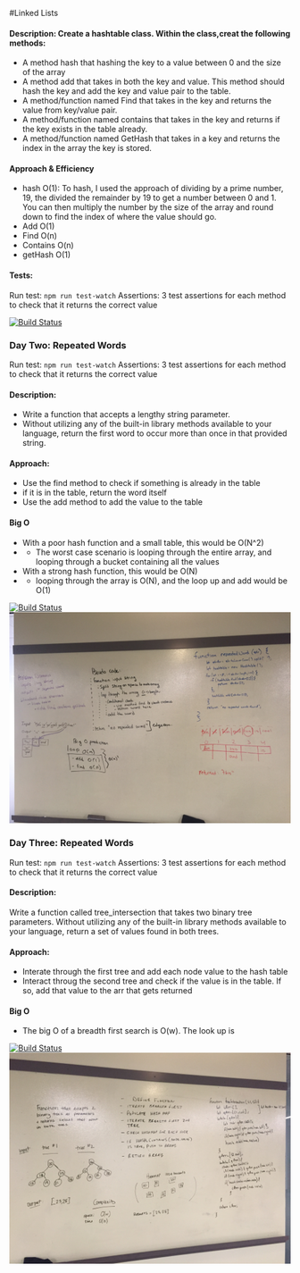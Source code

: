 #Linked Lists
#### Description: Create a hashtable class. Within the class,creat the following methods:
* A method hash that hashing the key to a value between 0 and the size of the array
* A method add that takes in both the key and value. This method should hash the key and add the key and value pair to the table.
* A method/function named Find that takes in the key and returns the value from key/value pair.
* A method/function named contains that takes in the key and returns if the key exists in the table already.
* A method/function named GetHash that takes in a key and returns the index in the array the key is stored.


#### Approach & Efficiency
* hash O(1): To hash, I used the approach of dividing by a prime number, 19, the divided the remainder by 19 to get a number between 0 and 1. You can then multiply the number by the size of the array and round down to find the index of where the value should go. 
* Add O(1) 
* Find O(n)
* Contains O(n)
* getHash O(1)



#### Tests:
Run test: `npm run test-watch`
Assertions: 3 test assertions for each method to check that it returns the correct value

[![Build Status](https://www.travis-ci.com/hingham/data-structures-and-algorithms.svg?branch=master)](https://www.travis-ci.com/hingham/data-structures-and-algorithms)


### Day Two: Repeated Words 

Run test: `npm run test-watch`
Assertions: 3 test assertions for each method to check that it returns the correct value

#### Description: 
* Write a function that accepts a lengthy string parameter.
* Without utilizing any of the built-in library methods available to your language, return the first word to occur more than once in that provided string.

#### Approach: 
* Use the find method to check if something is already in the table
* if it is in the table, return the word itself
* Use the add method to add the value to the table

#### Big O
* With a poor hash function and a small table, this would be O(N^2)
* * The worst case scenario is looping through the entire array, and looping through a bucket containing all the values
* With a strong hash function, this would be O(N)
* * looping through the array is O(N), and the loop up and add would be O(1)

[![Build Status](https://www.travis-ci.com/hingham/data-structures-and-algorithms.svg?branch=master)](https://www.travis-ci.com/hingham/data-structures-and-algorithms)
![image](./assets/repeated-words.JPG)


### Day Three: Repeated Words 

Run test: `npm run test-watch`
Assertions: 3 test assertions for each method to check that it returns the correct value

#### Description: 
Write a function called tree_intersection that takes two binary tree parameters.
Without utilizing any of the built-in library methods available to your language, return a set of values found in both trees.

#### Approach: 
* Interate through the first tree and add each node value to the hash table
* Interact throug the second tree and check if the value is in the table. If so, add that value to the arr that gets returned

#### Big O
* The big O of a breadth first search is O(w). The look up is 

[![Build Status](https://www.travis-ci.com/hingham/data-structures-and-algorithms.svg?branch=master)](https://www.travis-ci.com/hingham/data-structures-and-algorithms)
![image](./assets/tree-intersection.JPG)








